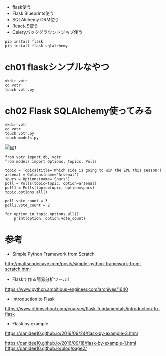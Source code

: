 

- flask使う
- Flask Blueprints使う
- SQLAlchemy ORM使う
- ReactJS使う
- Celeryバックグラウンドジョブ使う


```
pip install flask
pip install flask_sqlalchemy
```

# ch01 flaskシンプルなやつ


```
mkdir votr
cd votr
touch votr.py
```

# ch02 Flask SQLAlchemy使ってみる


```
mkdir votr
cd votr
touch votr.py
touch models.py
```

![図1](https://danidee10.github.io/images/votr.png "図1")


```
from votr import db, votr
from models import Options, Topics, Polls

topic = Topics(title='Which side is going to win the EPL this season')
arsenal = Options(name='Arsenal')
spurs = Options(name='Spurs')
poll = Polls(topic=topic, option=arsenal)
poll1 = Polls(topic=topic, option=spurs)  
topic.options.all()

poll.vote_count = 3
poll1.vote_count = 2

for option in topic.options.all():
    print(option, option.vote_count)
```

# 参考

- Simple Python Framework from Scratch    

http://mattscodecave.com/posts/simple-python-framework-from-scratch.html

- Flaskで作る簡易分析ツール1    

https://www.python.ambitious-engineer.com/archives/1640

- Introduction to Flask    

https://www.rithmschool.com/courses/flask-fundamentals/introduction-to-flask

- Flask by example    

https://danidee10.github.io/2016/09/24/flask-by-example-3.html



https://danidee10.github.io/2016/09/18/flask-by-example-1.html
https://danidee10.github.io/blog/page2/




